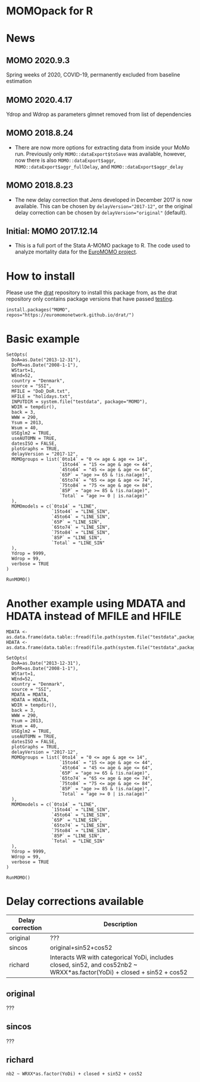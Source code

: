 # MOMOpack for R

# News

## MOMO 2020.9.3

Spring weeks of 2020, COVID-19, permanently excluded from baseline estimation

## MOMO 2020.4.17

Ydrop and Wdrop as parameters
glmnet removed from list of dependencies

## MOMO 2018.8.24

* There are now more options for extracting data from inside your MoMo run. Previously only `MOMO::dataExport$toSave` was available, however, now there is also `MOMO::dataExport$aggr`, `MOMO::dataExport$aggr_fullDelay`, and `MOMO::dataExport$aggr_delay`

## MOMO 2018.8.23

* The new delay correction that Jens developed in December 2017 is now available. This can be chosen by `delayVersion="2017-12"`, or the original delay correction can be chosen by `delayVersion="original"` (default).
    
## Initial: MOMO 2017.12.14

* This is a full port of the Stata A-MOMO package to R. The code used to analyze mortality data for the [EuroMOMO project](www.euromomo.eu).


# How to install

Please use the [drat](https://github.com/eddelbuettel/drat) repository to install this package from, as the drat repository only contains package versions that have passed [testing](http://travis-ci.org/euromomonetwork/MOMO).

```
install.packages("MOMO", repos="https://euromomonetwork.github.io/drat/")
```

# Basic example

```
SetOpts(
  DoA=as.Date("2013-12-31"),
  DoPR=as.Date("2008-1-1"),
  WStart=1,
  WEnd=52,
  country = "Denmark",
  source = "SSI",
  MFILE = "DoD_DoR.txt",
  HFILE = "holidays.txt",
  INPUTDIR = system.file("testdata", package="MOMO"),
  WDIR = tempdir(),
  back = 3,
  WWW = 290,
  Ysum = 2013,
  Wsum = 40,
  USEglm2 = TRUE,
  useAUTOMN = TRUE,
  datesISO = FALSE,
  plotGraphs = TRUE,
  delayVersion = "2017-12",
  MOMOgroups = list(`0to14` = "0 <= age & age <= 14",
                    `15to44` = "15 <= age & age <= 44",
                    `45to64` = "45 <= age & age <= 64",
                    `65P` = "age >= 65 & !is.na(age)",
                    `65to74` = "65 <= age & age <= 74",
                    `75to84` = "75 <= age & age <= 84",
                    `85P` = "age >= 85 & !is.na(age)",
                    `Total` = "age >= 0 | is.na(age)"
  ),
  MOMOmodels = c(`0to14` = "LINE",
                 `15to44` = "LINE_SIN",
                 `45to64` = "LINE_SIN",
                 `65P` = "LINE_SIN",
                 `65to74` = "LINE_SIN",
                 `75to84` = "LINE_SIN",
                 `85P` = "LINE_SIN",
                 `Total` = "LINE_SIN"
  ),
  Ydrop = 9999,
  Wdrop = 99,
  verbose = TRUE
)

RunMOMO()
```

# Another example using MDATA and HDATA instead of MFILE and HFILE

```
MDATA <- as.data.frame(data.table::fread(file.path(system.file("testdata",package="MOMO"),"DoD_DoR.txt")))
HDATA <- as.data.frame(data.table::fread(file.path(system.file("testdata",package="MOMO"),"holidays.txt")))

SetOpts(
  DoA=as.Date("2013-12-31"),
  DoPR=as.Date("2008-1-1"),
  WStart=1,
  WEnd=52,
  country = "Denmark",
  source = "SSI",
  MDATA = MDATA,
  HDATA = HDATA,
  WDIR = tempdir(),
  back = 3,
  WWW = 290,
  Ysum = 2013,
  Wsum = 40,
  USEglm2 = TRUE,
  useAUTOMN = TRUE,
  datesISO = FALSE,
  plotGraphs = TRUE,
  delayVersion = "2017-12",
  MOMOgroups = list(`0to14` = "0 <= age & age <= 14",
                    `15to44` = "15 <= age & age <= 44",
                    `45to64` = "45 <= age & age <= 64",
                    `65P` = "age >= 65 & !is.na(age)",
                    `65to74` = "65 <= age & age <= 74",
                    `75to84` = "75 <= age & age <= 84",
                    `85P` = "age >= 85 & !is.na(age)",
                    `Total` = "age >= 0 | is.na(age)"
  ),
  MOMOmodels = c(`0to14` = "LINE",
                 `15to44` = "LINE_SIN",
                 `45to64` = "LINE_SIN",
                 `65P` = "LINE_SIN",
                 `65to74` = "LINE_SIN",
                 `75to84` = "LINE_SIN",
                 `85P` = "LINE_SIN",
                 `Total` = "LINE_SIN"
  ),
  Ydrop = 9999,
  Wdrop = 99,
  verbose = TRUE
)

RunMOMO()
```

# Delay corrections available

| Delay correction | Description |
| --- | --- |
| original | ??? |
| sincos | original+sin52+cos52 |
| richard | Interacts WR with categorical YoDi, includes closed, sin52, and cos52nb2 ~ WRXX*as.factor(YoDi) + closed + sin52 + cos52 |

## original

???

## sincos

???

## richard

`nb2 ~ WRXX*as.factor(YoDi) + closed + sin52 + cos52`

